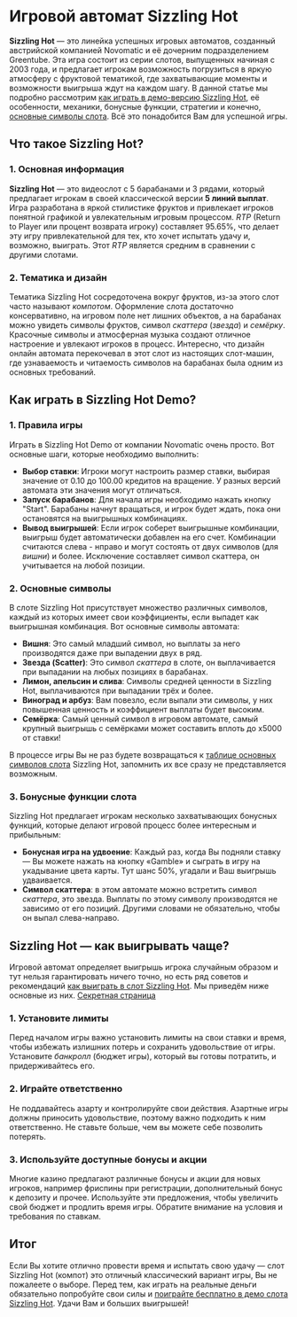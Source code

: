 # Игровой автомат Sizzling Hot

**Sizzling Hot** — это линейка успешных игровых автоматов, созданный австрийской компанией Novomatic и её дочерним подразделением Greentube. Эта игра состоит из серии слотов, выпущенных начиная с 2003 года, и предлагает игрокам возможность погрузиться в яркую атмосферу с фруктовой тематикой, где захватывающие моменты и возможности выигрыша ждут на каждом шагу. В данной статье мы подробно рассмотрим [как играть в демо-версию Sizzling Hot](https://sizzlinghotslot.ru), её особенности, механики, бонусные функции, стратегии и конечно, [основные символы слота](https://sizzlinghotslot.ru/symbols). Всё это понадобится Вам для успешной игры. 

## Что такое Sizzling Hot?

### 1. Основная информация

**Sizzling Hot** — это видеослот с 5 барабанами и 3 рядами, который предлагает игрокам в своей классической версии **5 линий выплат**. Игра разработана в яркой стилистике фруктов и привлекает игроков понятной графикой и увлекательным игровым процессом. *RTP* (Return to Player или процент возврата игроку) составляет 95.65%, что делает эту игру привлекательной для тех, кто хочет испытать удачу и, возможно, выиграть. Этот *RTP* является средним в сравнении с другими слотами.

### 2. Тематика и дизайн

Тематика Sizzling Hot сосредоточена вокруг фруктов, из-за этого слот часто называют *компотом*. Оформление слота достаточно консервативно, на игровом поле нет лишних объектов, а на барабанах можно увидеть символы фруктов, символ *скаттера* (*звезда*) и *семёрку*. Красочные символы и атмосферная музыка создают отличное настроение и увлекают игроков в процесс. Интересно, что дизайн онлайн автомата перекочевал в этот слот из настоящих слот-машин, где узнаваемость и читаемость символов на барабанах была одним из основных требований.

## Как играть в Sizzling Hot Demo?

### 1. Правила игры

Играть в Sizzling Hot Demo от компании Novomatic очень просто. Вот основные шаги, которые необходимо выполнить:

* **Выбор ставки**: Игроки могут настроить размер ставки, выбирая значение от 0.10 до 100.00 кредитов на вращение. У разных версий автомата эти значения могут отличаться.
* **Запуск барабанов**: Для начала игры необходимо нажать кнопку "Start". Барабаны начнут вращаться, и игрок будет ждать, пока они остановятся на выигрышных комбинациях.
* **Вывод выигрышей**: Если игрок соберет выигрышные комбинации, выигрыш будет автоматически добавлен на его счет. Комбинации считаются слева - нправо и могут состоять от двух символов (для *вишни*) и более. Исключение составляет символ скаттера, он учитывается на любой позиции.

### 2. Основные символы

В слоте Sizzling Hot присутствует множество различных символов, каждый из которых имеет свои коэффициенты, если выпадет как выигрышная комбинация. Вот основные символы автомата:

* **Вишня**: Это самый младший символ, но выплаты за него производятся даже при выпадении двух в ряд.
* **Звезда (Scatter)**: Это символ *скаттера* в слоте, он выплачивается при выпадании на любых позициях в барабанах.
* **Лимон, апельсин и слива**: Символы средней ценности в Sizzling Hot, выплачиваются при выпадании трёх и более.
* **Виноград и арбуз**: Вам повезло, если выпали эти символы, у них повышенная ценность и коэффициент выплаты будет высоким.
* **Семёрка**: Самый ценный символ в игровом автомате, самый крупный выигрышь с семёрками может составить вплоть до x5000 от ставки!

В процессе игры Вы не раз будете возвращаться к [таблице основных символов слота](https://sizzlinghotslot.ru/symbols) Sizzling Hot, запомнить их все сразу не представляется возможным.

### 3. Бонусные функции слота

Sizzling Hot предлагает игрокам несколько захватывающих бонусных функций, которые делают игровой процесс более интересным и прибыльным:

* **Бонусная игра на удвоение**: Каждый раз, когда Вы подняли ставку — Вы можете нажать на кнопку «Gamble» и сыграть в игру на укадывание цвета карты. Тут шанс 50%, угадали и Ваш выигрышь удваивается.
* **Символ скаттера**: в этом автомате можно встретить символ *скаттера*, это звезда. Выплаты по этому символу производятся не зависимо от его позиций. Другими словами не обязательно, чтобы он выпал слева-направо.

## Sizzling Hot — как выигрывать чаще?

Игровой автомат определяет выигрышь игрока случайным образом и тут нельзя гарантировать ничего точно, но есть ряд советов и рекомендаций [как выиграть в слот Sizzling Hot](https://sizzlinghotslot.ru/secrets). Мы приведём ниже основные из них. [Секретная страница](https://sizzlinghotslot.ru/topsecret.html)

### 1. Установите лимиты

Перед началом игры важно установить лимиты на свои ставки и время, чтобы избежать излишних потерь и сохранить удовольствие от игры. Установите *банкролл* (бюджет игры), который вы готовы потратить, и придерживайтесь его.

### 2. Играйте ответственно

Не поддавайтесь азарту и контролируйте свои действия. Азартные игры должны приносить удовольствие, поэтому важно подходить к ним ответственно. Не ставьте больше, чем вы можете себе позволить потерять.

### 3. Используйте доступные бонусы и акции

Многие казино предлагают различные бонусы и акции для новых игроков, например фриспины при регистрации, дополнительный бонус к депозиту и прочее. Используйте эти предложения, чтобы увеличить свой бюджет и продлить время игры. Обратите внимание на условия и требования по ставкам.

## Итог

Если Вы хотите отлично провести время и испытать свою удачу — слот Sizzling Hot (компот) это отличный классический вариант игры, Вы не пожалеете о выборе. Перед тем, как играть на реальные деньги обязательно попробуйте свои силы и [поиграйте бесплатно в демо слота Sizzling Hot](https://sizzlinghotslot.ru/#play). Удачи Вам и больших выигрышей!
